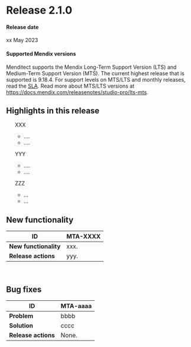 # Release 2.1.0

#### Release date

xx May 2023

#### Supported Mendix versions

Menditect supports the Mendix Long-Term Support Version (LTS) and Medium-Term Support Version (MTS). The current highest release that is supported is 9.18.4. For support levels on MTS/LTS and monthly releases, read the [SLA](../legal/sla).
Read more about MTS/LTS versions at https://docs.mendix.com/releasenotes/studio-pro/lts-mts.

## Highlights in this release

<ul><i class="fas fa-gift"></i>  XXX
<ul>
<li>.... </li>
<li>.... </li>
</ul>
</ul>

<ul><i class="fas fa-gift"></i>  YYY
<ul>
<li>.... </li>
<li>.... </li>
</ul>
</ul>

<ul><i class="fas fa-gift"></i>  ZZZ
<ul>
<li>...   </li>
<li>...   </li>
</ul>
</ul>



## New functionality 

| ID                    | MTA-XXXX                                                              |
| --------------------- | --------------------------------------------------------------------- |
| __New functionality__ | xxx. |
| __Release actions__   | yyy.                                                                 |

<br/>


## Bug fixes

| ID                  | MTA-aaaa                                                                                 |
| ------------------- | ----------------------------------------------------------------------------------------- |
| __Problem__         | bbbb |
| __Solution__        | cccc          |
| __Release actions__ | None.                                                                                     |

<br/>
